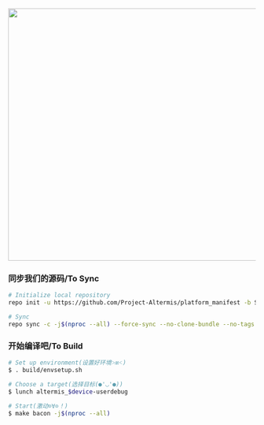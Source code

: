 # <img src="https://github.com/Project-Altermis/platform_manifest/blob/Sanitize/Project-Altermis.png" width="512"> #

### 同步我们的源码/To Sync ###

```bash
# Initialize local repository
repo init -u https://github.com/Project-Altermis/platform_manifest -b Sanitize

# Sync
repo sync -c -j$(nproc --all) --force-sync --no-clone-bundle --no-tags --fail-fast
```

### 开始编译吧/To Build ###

```bash
# Set up environment(设置好环境˃ʍ˂)
$ . build/envsetup.sh

# Choose a target(选择目标(●'◡'●))
$ lunch altermis_$device-userdebug

# Start(激动⊙∀⊙！)
$ make bacon -j$(nproc --all)

